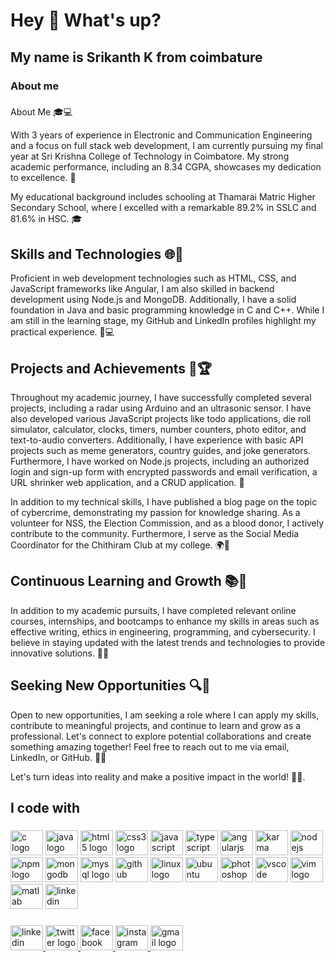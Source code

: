 <h1 align="left">Hey 👋 What's up?</h1>

###

<h2 align="left">My name is Srikanth K  from coimbature</h2>

###

<h3 align="left">About me</h3>

###

<p align="left# Hi there! 👋

Welcome to my Git profile! Here you'll find a collection of my projects, contributions, and experiences. Feel free to explore and collaborate.

## About Me 🎓💻

With 3 years of experience in Electronic and Communication Engineering and a focus on full stack web development, I am currently pursuing my final year at Sri Krishna College of Technology in Coimbatore. My strong academic performance, including an 8.34 CGPA, showcases my dedication to excellence. 🚀

My educational background includes schooling at Thamarai Matric Higher Secondary School, where I excelled with a remarkable 89.2% in SSLC and 81.6% in HSC. 🎓

## Skills and Technologies 🌐🔧

Proficient in web development technologies such as HTML, CSS, and JavaScript frameworks like Angular, I am also skilled in backend development using Node.js and MongoDB. Additionally, I have a solid foundation in Java and basic programming knowledge in C and C++. While I am still in the learning stage, my GitHub and LinkedIn profiles highlight my practical experience. 💪💻

## Projects and Achievements 🚀🏆

Throughout my academic journey, I have successfully completed several projects, including a radar using Arduino and an ultrasonic sensor. I have also developed various JavaScript projects like todo applications, die roll simulator, calculator, clocks, timers, number counters, photo editor, and text-to-audio converters. Additionally, I have experience with basic API projects such as meme generators, country guides, and joke generators. Furthermore, I have worked on Node.js projects, including an authorized login and sign-up form with encrypted passwords and email verification, a URL shrinker web application, and a CRUD application. 🌟

In addition to my technical skills, I have published a blog page on the topic of cybercrime, demonstrating my passion for knowledge sharing. As a volunteer for NSS, the Election Commission, and as a blood donor, I actively contribute to the community. Furthermore, I serve as the Social Media Coordinator for the Chithiram Club at my college. 🌍🤝

## Continuous Learning and Growth 📚🌱

In addition to my academic pursuits, I have completed relevant online courses, internships, and bootcamps to enhance my skills in areas such as effective writing, ethics in engineering, programming, and cybersecurity. I believe in staying updated with the latest trends and technologies to provide innovative solutions. 📖💡

## Seeking New Opportunities 🔍🚀

Open to new opportunities, I am seeking a role where I can apply my skills, contribute to meaningful projects, and continue to learn and grow as a professional. Let's connect to explore potential collaborations and create something amazing together! Feel free to reach out to me via email, LinkedIn, or GitHub. 💌🤝

Let's turn ideas into reality and make a positive impact in the world! 🌟✨.</p>

###

<h2 align="left">I code with</h2>

###

<div align="left">
  <img src="https://cdn.jsdelivr.net/gh/devicons/devicon/icons/c/c-plain.svg" height="40" width="52" alt="c logo"  />
  <img src="https://cdn.jsdelivr.net/gh/devicons/devicon/icons/java/java-original.svg" height="40" width="52" alt="java logo"  />
  <img src="https://cdn.jsdelivr.net/gh/devicons/devicon/icons/html5/html5-original.svg" height="40" width="52" alt="html5 logo"  />
  <img src="https://cdn.jsdelivr.net/gh/devicons/devicon/icons/css3/css3-original.svg" height="40" width="52" alt="css3 logo"  />
  <img src="https://cdn.jsdelivr.net/gh/devicons/devicon/icons/javascript/javascript-plain.svg" height="40" width="52" alt="javascript logo"  />
  <img src="https://cdn.jsdelivr.net/gh/devicons/devicon/icons/typescript/typescript-plain.svg" height="40" width="52" alt="typescript logo"  />
  <img src="https://cdn.jsdelivr.net/gh/devicons/devicon/icons/angularjs/angularjs-original.svg" height="40" width="52" alt="angularjs logo"  />
  <img src="https://cdn.jsdelivr.net/gh/devicons/devicon/icons/karma/karma-plain.svg" height="40" width="52" alt="karma logo"  />
  <img src="https://cdn.jsdelivr.net/gh/devicons/devicon/icons/nodejs/nodejs-plain.svg" height="40" width="52" alt="nodejs logo"  />
  <img src="https://cdn.jsdelivr.net/gh/devicons/devicon/icons/npm/npm-original-wordmark.svg" height="40" width="52" alt="npm logo"  />
  <img src="https://cdn.jsdelivr.net/gh/devicons/devicon/icons/mongodb/mongodb-original.svg" height="40" width="52" alt="mongodb logo"  />
  <img src="https://cdn.jsdelivr.net/gh/devicons/devicon/icons/mysql/mysql-original.svg" height="40" width="52" alt="mysql logo"  />
  <img src="https://cdn.jsdelivr.net/gh/devicons/devicon/icons/github/github-original.svg" height="40" width="52" alt="github logo"  />
  <img src="https://cdn.jsdelivr.net/gh/devicons/devicon/icons/linux/linux-original.svg" height="40" width="52" alt="linux logo"  />
  <img src="https://cdn.jsdelivr.net/gh/devicons/devicon/icons/ubuntu/ubuntu-plain.svg" height="40" width="52" alt="ubuntu logo"  />
  <img src="https://cdn.jsdelivr.net/gh/devicons/devicon/icons/photoshop/photoshop-line.svg" height="40" width="52" alt="photoshop logo"  />
  <img src="https://cdn.jsdelivr.net/gh/devicons/devicon/icons/vscode/vscode-original.svg" height="40" width="52" alt="vscode logo"  />
  <img src="https://cdn.jsdelivr.net/gh/devicons/devicon/icons/vim/vim-original.svg" height="40" width="52" alt="vim logo"  />
  <img src="https://cdn.jsdelivr.net/gh/devicons/devicon/icons/matlab/matlab-original.svg" height="40" width="52" alt="matlab logo"  />
  <img src="https://cdn.jsdelivr.net/gh/devicons/devicon/icons/linkedin/linkedin-original.svg" height="40" width="52" alt="linkedin logo"  />
</div>

###

<div align="left">
  <a href="https://www.linkedin.com/in/srikanth-k-3b1b82267" target="_blank">
    <img src="https://raw.githubusercontent.com/maurodesouza/profile-readme-generator/master/src/assets/icons/social/linkedin/default.svg" width="52" height="40" alt="linkedin logo"  />
  </a>
  <a href="https://twitter.com/SRIKANTH_212003" target="_blank">
    <img src="https://raw.githubusercontent.com/maurodesouza/profile-readme-generator/master/src/assets/icons/social/twitter/default.svg" width="52" height="40" alt="twitter logo"  />
  </a>
  <a href="https://www.facebook.com/srikanth.karthikeyan.73/" target="_blank">
    <img src="https://raw.githubusercontent.com/maurodesouza/profile-readme-generator/master/src/assets/icons/social/facebook/default.svg" width="52" height="40" alt="facebook logo"  />
  </a>
  <a href="https://www.instagram.com/srikanth_karthikeyan_/" target="_blank">
    <img src="https://raw.githubusercontent.com/maurodesouza/profile-readme-generator/master/src/assets/icons/social/instagram/default.svg" width="52" height="40" alt="instagram logo"  />
  </a>
  <a href="srikanthkarthi2003@gmail.com" target="_blank">
    <img src="https://raw.githubusercontent.com/maurodesouza/profile-readme-generator/master/src/assets/icons/social/gmail/default.svg" width="52" height="40" alt="gmail logo"  />
  </a>
</div>

###
